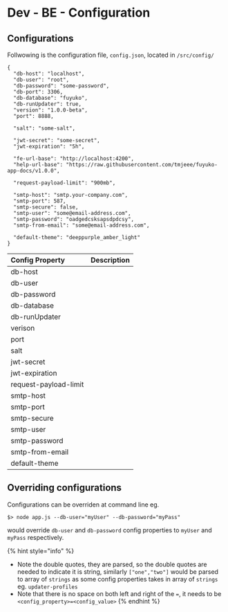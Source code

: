 # Dev - BE - Configuration

## Configurations

Follwowing is the configuration file, `config.json`,  located in `/src/config/`

```text
{
  "db-host": "localhost",
  "db-user": "root",
  "db-password": "some-password",
  "db-port": 3306,
  "db-database": "fuyuko",
  "db-runUpdater": true,
  "version": "1.0.0-beta",
  "port": 8888,

  "salt": "some-salt",

  "jwt-secret": "some-secret",
  "jwt-expiration": "5h",

  "fe-url-base": "http://localhost:4200",
  "help-url-base": "https://raw.githubusercontent.com/tmjeee/fuyuko-app-docs/v1.0.0",

  "request-payload-limit": "900mb",

  "smtp-host": "smtp.your-company.com",
  "smtp-port": 587,
  "smtp-secure": false,
  "smtp-user": "some@email-address.com",
  "smtp-password": "oadgedcsksapsdpdcsy",
  "smtp-from-email": "some@email-address.com",

  "default-theme": "deeppurple_amber_light"
}

```

| Config Property | Description |
| :--- | :--- |
| db-host |  |
| db-user |  |
| db-password |  |
| db-database |  |
| db-runUpdater |  |
| verison |  |
| port |  |
| salt |  |
| jwt-secret |  |
| jwt-expiration |  |
| request-payload-limit |  |
| smtp-host |  |
| smtp-port |  |
| smtp-secure |  |
| smtp-user |  |
| smtp-password |  |
| smtp-from-email |  |
| default-theme |  |

## Overriding configurations 

Configurations can be overriden at command line eg.

```text
$> node app.js --db-user="myUser" --db-password="myPass"
```

would override `db-user` and `db-password` config properties to `myUser` and `myPass` respectively.

{% hint style="info" %}
* Note the double quotes, they are parsed, so the double quotes are needed to indicate it is string, similarly `["one","two"]` would be parsed to array of `strings` as some config properties takes in array of `strings` eg. `updater-profiles`
* Note that there is no space on both left and right of the `=`, it needs to be `<config_property>=<config_value>`
{% endhint %}

